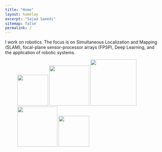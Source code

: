 ```yaml
---
title: "Home"
layout: homelay
excerpt: "Sajad Saeedi"
sitemap: false
permalink: /
---
```


I work on robotics. The focus is on Simultaneous Localization and Mapping (SLAM), focal-plane sensor-processor arrays (FPSP), Deep Learning, and the application of robotic systems.


<figure class="fourth">
  <img src="{{ site.url }}{{ site.baseurl }}/images/logopic/tmu_logo.png" style="width: 100px">
  <img src="{{ site.url }}{{ site.baseurl }}/images/logopic/nserc.png" style="width: 130px">
  <img src="{{ site.url }}{{ site.baseurl }}/images/logopic/nfrf.jpg" style="width: 150px">
  <img src="{{ site.url }}{{ site.baseurl }}/images/logopic/mitacs.jpg" style="width: 130px">
  <img src="{{ site.url }}{{ site.baseurl }}/images/logopic/ideas.jpg" style="width: 100px">
</figure>

